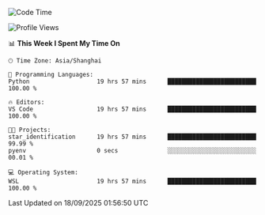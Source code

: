 <!--START_SECTION:waka-->
![Code Time](http://img.shields.io/badge/Code%20Time-3%2C120%20hrs%2027%20mins-blue)

![Profile Views](http://img.shields.io/badge/Profile%20Views-42-blue)

📊 **This Week I Spent My Time On** 

```text
🕑︎ Time Zone: Asia/Shanghai

💬 Programming Languages: 
Python                   19 hrs 57 mins      █████████████████████████   100.00 % 

🔥 Editors: 
VS Code                  19 hrs 57 mins      █████████████████████████   100.00 % 

🐱‍💻 Projects: 
star_identification      19 hrs 57 mins      █████████████████████████   99.99 % 
pyenv                    0 secs              ░░░░░░░░░░░░░░░░░░░░░░░░░   00.01 % 

💻 Operating System: 
WSL                      19 hrs 57 mins      █████████████████████████   100.00 % 
```


 Last Updated on 18/09/2025 01:56:50 UTC
<!--END_SECTION:waka-->